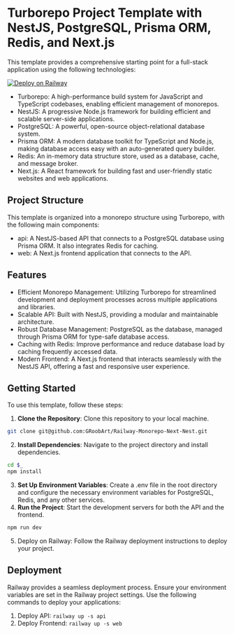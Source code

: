 # Turborepo Project Template with NestJS, PostgreSQL, Prisma ORM, Redis, and Next.js

This template provides a comprehensive starting point for a full-stack application using the following technologies:

[![Deploy on Railway](https://railway.app/button.svg)](https://railway.app/template/JvhvGi?referralCode=sM6cRx)

- Turborepo: A high-performance build system for JavaScript and TypeScript codebases, enabling efficient management of monorepos.
- NestJS: A progressive Node.js framework for building efficient and scalable server-side applications.
- PostgreSQL: A powerful, open-source object-relational database system.
- Prisma ORM: A modern database toolkit for TypeScript and Node.js, making database access easy with an auto-generated query builder.
- Redis: An in-memory data structure store, used as a database, cache, and message broker.
- Next.js: A React framework for building fast and user-friendly static websites and web applications.

## Project Structure

This template is organized into a monorepo structure using Turborepo, with the following main components:

- api: A NestJS-based API that connects to a PostgreSQL database using Prisma ORM. It also integrates Redis for caching.
- web: A Next.js frontend application that connects to the API.

## Features

- Efficient Monorepo Management: Utilizing Turborepo for streamlined development and deployment processes across multiple applications and libraries.
- Scalable API: Built with NestJS, providing a modular and maintainable architecture.
- Robust Database Management: PostgreSQL as the database, managed through Prisma ORM for type-safe database access.
- Caching with Redis: Improve performance and reduce database load by caching frequently accessed data.
- Modern Frontend: A Next.js frontend that interacts seamlessly with the NestJS API, offering a fast and responsive user experience.

## Getting Started

To use this template, follow these steps:

1. **Clone the Repository**: Clone this repository to your local machine.

```bash
git clone git@github.com:GRoobArt/Railway-Monorepo-Next-Nest.git
```

2. **Install Dependencies**: Navigate to the project directory and install dependencies.

```bash
cd $_
npm install
```

3. **Set Up Environment Variables**: Create a .env file in the root directory and configure the necessary environment variables for PostgreSQL, Redis, and any other services.
4. **Run the Project**: Start the development servers for both the API and the frontend.

```bash
npm run dev
```

5. Deploy on Railway: Follow the Railway deployment instructions to deploy your project.

## Deployment

Railway provides a seamless deployment process. Ensure your environment variables are set in the Railway project settings. Use the following commands to deploy your applications:

1. Deploy API:
   `railway up -s api`
2. Deploy Frontend:
   `railway up -s web`
